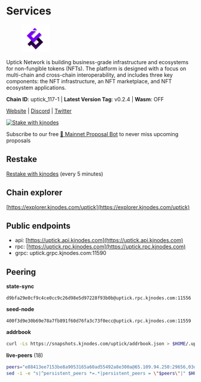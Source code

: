 # Services

<figure><img src="https://raw.githubusercontent.com/kj89/cosmos-images/main/logos/uptick.png" alt=""><figcaption></figcaption></figure>

Uptick Network is building business-grade infrastructure and  ecosystems for non-fungible tokens (NFTs). The platform is  designed with a focus on multi-chain and cross-chain interoperability,  and includes three key components: the NFT infrastructure, an NFT  marketplace, and NFT ecosystem applications.

**Chain ID**: uptick_117-1 | **Latest Version Tag**: v0.2.4 | **Wasm**: OFF

[Website](https://uptick.network) | [Discord](https://discord.gg/UzeHS7fu5H) | [Twitter](https://twitter.com/uptickproject)

[![Stake with kjnodes](https://i.ibb.co/cr44Q8j/button-stake-with-kjnodes.png)](https://restake.app/uptick/uptickvaloper1jqpaf0vgzlxvjx5meq8huweuv2nguqe20seefq)

Subscribe to our free [🤖 Mainnet Proposal Bot](https://t.me/kjnodes_proposal_bot) to never miss upcoming proposals

## Restake

[Restake with kjnodes](https://restake.app/uptick/uptickvaloper1jqpaf0vgzlxvjx5meq8huweuv2nguqe20seefq) (every 5 minutes)
## Chain explorer
[https://explorer.kjnodes.com/uptick](https://explorer.kjnodes.com/uptick)

## Public endpoints

* api: [https://uptick.api.kjnodes.com](https://uptick.api.kjnodes.com)
* rpc: [https://uptick.rpc.kjnodes.com](https://uptick.rpc.kjnodes.com)
* grpc: uptick.grpc.kjnodes.com:11590

## Peering

**state-sync**

```text
d9bfa29e0cf9c4ce0cc9c26d98e5d97228f93b0b@uptick.rpc.kjnodes.com:11556
```

**seed-node**

```text
400f3d9e30b69e78a7fb891f60d76fa3c73f0ecc@uptick.rpc.kjnodes.com:11559
```

**addrbook**
```bash
curl -Ls https://snapshots.kjnodes.com/uptick/addrbook.json > $HOME/.uptickd/config/addrbook.json
```

**live-peers** (18)
```bash
peers="e88413ee7153be8a9053165a60ad55492a8e300a@65.109.94.250:29656,03d4bd74d72794fefc260008943d48dc502b7518@65.108.232.168:34656,a5408575fc327823f73c153d9f89c932ac30a335@141.94.141.144:28056,d0938452e1d0fd039232c4247076634a01f601e5@83.171.249.159:31656,78017b785ef1f781a1f4090f9ecf4adb2b476ab9@217.197.117.53:36656,d9bfa29e0cf9c4ce0cc9c26d98e5d97228f93b0b@65.109.88.38:11556,632c2362378546ab77883077861f38405c378d06@104.194.8.68:60556,f2710fe78495a0645b690dbf9296b5d62bc2a39f@148.113.6.229:20456,250c98d4975ae9a12ed7dfcd5a7cf76b470e49a6@65.21.108.180:26656,8e924a598a06e29c9f84a0d68b6149f1524c1819@57.128.109.11:26656,ffd85619e0baed6ad09eec1e9c1651ded8e00b3b@82.165.186.119:26656,f05733da50967e3955e11665b1901d36291dfaee@65.108.195.30:21656,bb6aaef7667af68862ee582085c2e9dd2b568d86@54.254.135.200:26656,755c376ec8df0c6fce6d3e28f3d9054de4fe456f@81.30.157.35:17656,4914c40a9441895f355c600f38ed94756782ab99@146.59.81.204:27856,e71bae28852a0b603f7360ec17fe91e7f065f324@142.132.253.112:35656,34d28eeb7be1b245fd64ba2df4cdf62b5eb60dd3@202.61.240.155:30001,b45ee634889abf61c7212b03dbddb853a8a3bc09@185.48.24.112:15656"
sed -i -e "s|^persistent_peers *=.*|persistent_peers = \"$peers\"|" $HOME/.uptickd/config/config.toml
```
